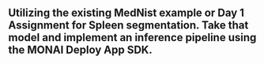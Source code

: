## Utilizing the existing MedNist example or Day 1 Assignment for Spleen segmentation.  Take that model and implement an inference pipeline using the MONAI Deploy App SDK.  